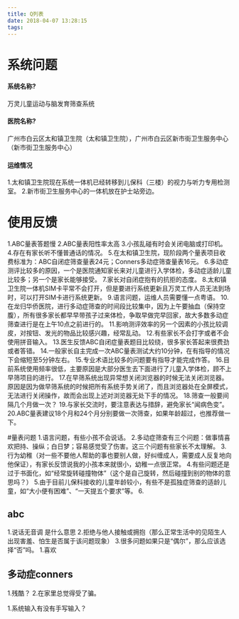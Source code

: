 ```yaml
---
title: Q列表
date: 2018-04-07 13:28:15
tags:
---
```

#   系统问题

#### 系统名称?
万灵儿童运动与脑发育筛查系统

#### 医院名称?
广州市白云区太和镇卫生院（太和镇卫生院），广州市白云区新市街卫生服务中心（新市街卫生服务中心）

####    运维情况
1.太和镇卫生院现在系统一体机已经转移到儿保科（三楼）的视力与听力专用检测室。
2.新市街卫生服务中心的一体机放在护士站旁边。



# 使用反馈
1.ABC量表答题慢
2.ABC量表阳性率太高
3.小孩乱碰有时会关闭电脑或打印机。
4.存在有家长听不懂普通话的情况。
5.在太和镇卫生院，现阶段两个量表项目收费标准为：ABC自闭症筛查量表24元；Conners多动症筛查量表16元。
6.多动症测评比较多的原因，一个是医院通知家长来对儿童进行入学体检，多动症适龄儿童比较多；另一个是家长能够接受。
7.家长对自闭症抱有的抗拒的态度。
8.太和镇卫生院一体机SIM卡平常不会打开，但是要进行系统更新且万灵工作人员无法到场时，可以打开SIM卡进行系统更新。
9.语言问题，运维人员需要懂一点粤语。
10.在龙归华侨医院，进行多动症筛查的时间段比较集中，因为上午要抽血（保持空腹），所有很多家长都早早带孩子过来体检，争取早做完早回家，故大多数多动症筛查进行是在上午10点之前进行的。
11.影响测评效率的另一个因素的小孩比较调皮，对按钮、发光的物品比较感兴趣，经常乱动。
12.有些家长不会打字或者不会使用拼音输入。
13.医生反馈ABC自闭症量表题目比较绕，很多家长答起来很费劲或者答错。
14.一般家长自主完成一次ABC量表测试大约10分钟，在有指导的情况下会缩短至5分钟左右。
15.专业术语比较多的问题要有指导才能完成作答。
16.目前系统使用频率很低，主要原因是大部分医生去下面进行了儿童入学体检，顾不上早筛项目的进行。
17.在早筛系统出现异常想关闭浏览器的时候无法关闭浏览器。原因是因为做早筛系统的时候把所有系统手势关闭了，而且浏览器处在全屏模式，无法进行关闭操作，故而会出现上述对浏览器无处下手的情况。
18.筛查一般要间隔几个月做一次？
19.与家长交流时，要注意表达与措辞，避免家长“闻病色变”。
20.ABC量表建议18个月和24个月分别要做一次筛查，如果年龄超过，也推荐做一下。

#量表问题
1.语言问题，有些小孩不会说话。
2.多动症筛查有三个问题：做事情喜欢把持、操纵；白日梦；容易感觉受了伤害。这三个问题有些家长不太理解。
3.行为幼稚（对一些不要他人帮助的事也要别人做，好纠缠成人，需要成人反复地向他保证），有家长反馈说我的小孩本来就很小，幼稚一点很正常。
4.有些问题还是过于书面化，如“经常旋转碰撞物体”（这个是自己旋转，然后碰撞到别的物体的意思吗？）
5.由于目前儿保科接收的儿童年龄较小，有些不是孤独症筛查的适龄儿童，如“大小便有困难”、“一天提五个要求”等。
6.

## abc
1.说话无音调 是什么意思
2.拒绝与他人接触或拥抱（那么正常生活中的见陌生人出现害羞、怕生是否属于该问题现象）
3.很多问题如果只是“偶尔”，那么应该选择“否”吗。
1.喜欢


## 多动症conners
1.残酷？
2.在家里总觉得受了骗。

1.系统输入有没有手写输入？